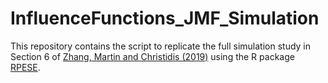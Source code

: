 # InfluenceFunctions_JMF_Simulation

This repository contains the script to replicate the full simulation study in Section 6 of [Zhang, Martin and Christidis (2019)](https://www.scirp.org/journal/paperinformation.aspx?paperid=107040) using the R package [RPESE](https://cran.r-project.org/web/packages/RPESE/index.html).
